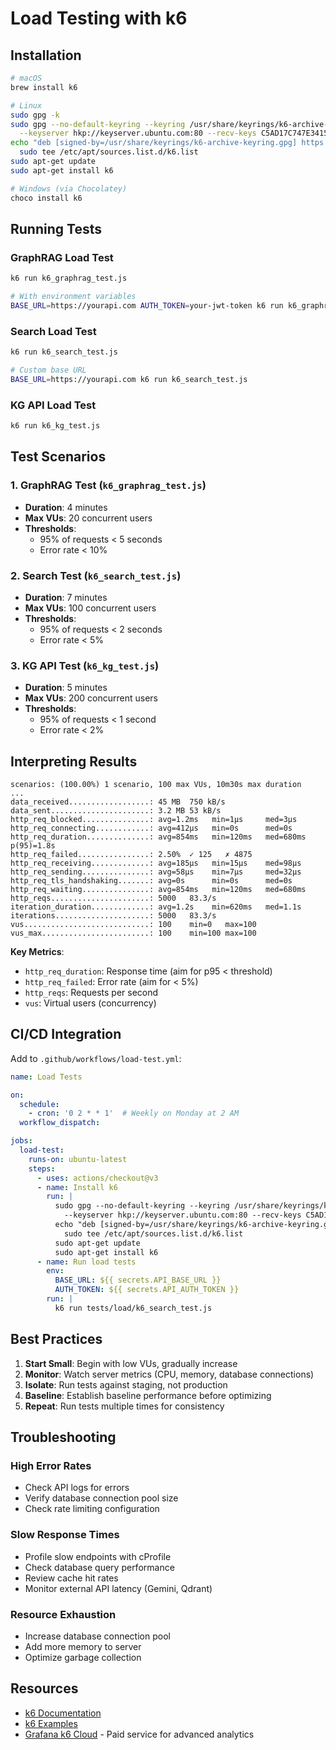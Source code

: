 # Load Testing with k6

## Installation

```bash
# macOS
brew install k6

# Linux
sudo gpg -k
sudo gpg --no-default-keyring --keyring /usr/share/keyrings/k6-archive-keyring.gpg \
  --keyserver hkp://keyserver.ubuntu.com:80 --recv-keys C5AD17C747E3415A3642D57D77C6C491D6AC1D69
echo "deb [signed-by=/usr/share/keyrings/k6-archive-keyring.gpg] https://dl.k6.io/deb stable main" | \
  sudo tee /etc/apt/sources.list.d/k6.list
sudo apt-get update
sudo apt-get install k6

# Windows (via Chocolatey)
choco install k6
```

## Running Tests

### GraphRAG Load Test

```bash
k6 run k6_graphrag_test.js

# With environment variables
BASE_URL=https://yourapi.com AUTH_TOKEN=your-jwt-token k6 run k6_graphrag_test.js
```

### Search Load Test

```bash
k6 run k6_search_test.js

# Custom base URL
BASE_URL=https://yourapi.com k6 run k6_search_test.js
```

### KG API Load Test

```bash
k6 run k6_kg_test.js
```

## Test Scenarios

### 1. GraphRAG Test (`k6_graphrag_test.js`)

- **Duration**: 4 minutes
- **Max VUs**: 20 concurrent users
- **Thresholds**:
  - 95% of requests < 5 seconds
  - Error rate < 10%

### 2. Search Test (`k6_search_test.js`)

- **Duration**: 7 minutes
- **Max VUs**: 100 concurrent users
- **Thresholds**:
  - 95% of requests < 2 seconds
  - Error rate < 5%

### 3. KG API Test (`k6_kg_test.js`)

- **Duration**: 5 minutes
- **Max VUs**: 200 concurrent users
- **Thresholds**:
  - 95% of requests < 1 second
  - Error rate < 2%

## Interpreting Results

```
scenarios: (100.00%) 1 scenario, 100 max VUs, 10m30s max duration
...
data_received..................: 45 MB  750 kB/s
data_sent......................: 3.2 MB 53 kB/s
http_req_blocked...............: avg=1.2ms   min=1µs     med=3µs
http_req_connecting............: avg=412µs   min=0s      med=0s
http_req_duration..............: avg=854ms   min=120ms   med=680ms   p(95)=1.8s
http_req_failed................: 2.50%  ✓ 125   ✗ 4875
http_req_receiving.............: avg=185µs   min=15µs    med=98µs
http_req_sending...............: avg=58µs    min=7µs     med=32µs
http_req_tls_handshaking.......: avg=0s      min=0s      med=0s
http_req_waiting...............: avg=854ms   min=120ms   med=680ms
http_reqs......................: 5000   83.3/s
iteration_duration.............: avg=1.2s    min=620ms   med=1.1s
iterations.....................: 5000   83.3/s
vus............................: 100    min=0   max=100
vus_max........................: 100    min=100 max=100
```

**Key Metrics**:
- `http_req_duration`: Response time (aim for p95 < threshold)
- `http_req_failed`: Error rate (aim for < 5%)
- `http_reqs`: Requests per second
- `vus`: Virtual users (concurrency)

## CI/CD Integration

Add to `.github/workflows/load-test.yml`:

```yaml
name: Load Tests

on:
  schedule:
    - cron: '0 2 * * 1'  # Weekly on Monday at 2 AM
  workflow_dispatch:

jobs:
  load-test:
    runs-on: ubuntu-latest
    steps:
      - uses: actions/checkout@v3
      - name: Install k6
        run: |
          sudo gpg --no-default-keyring --keyring /usr/share/keyrings/k6-archive-keyring.gpg \
            --keyserver hkp://keyserver.ubuntu.com:80 --recv-keys C5AD17C747E3415A3642D57D77C6C491D6AC1D69
          echo "deb [signed-by=/usr/share/keyrings/k6-archive-keyring.gpg] https://dl.k6.io/deb stable main" | \
            sudo tee /etc/apt/sources.list.d/k6.list
          sudo apt-get update
          sudo apt-get install k6
      - name: Run load tests
        env:
          BASE_URL: ${{ secrets.API_BASE_URL }}
          AUTH_TOKEN: ${{ secrets.API_AUTH_TOKEN }}
        run: |
          k6 run tests/load/k6_search_test.js
```

## Best Practices

1. **Start Small**: Begin with low VUs, gradually increase
2. **Monitor**: Watch server metrics (CPU, memory, database connections)
3. **Isolate**: Run tests against staging, not production
4. **Baseline**: Establish baseline performance before optimizing
5. **Repeat**: Run tests multiple times for consistency

## Troubleshooting

### High Error Rates

- Check API logs for errors
- Verify database connection pool size
- Check rate limiting configuration

### Slow Response Times

- Profile slow endpoints with cProfile
- Check database query performance
- Review cache hit rates
- Monitor external API latency (Gemini, Qdrant)

### Resource Exhaustion

- Increase database connection pool
- Add more memory to server
- Optimize garbage collection

## Resources

- [k6 Documentation](https://k6.io/docs/)
- [k6 Examples](https://k6.io/docs/examples/)
- [Grafana k6 Cloud](https://k6.io/cloud/) - Paid service for advanced analytics
